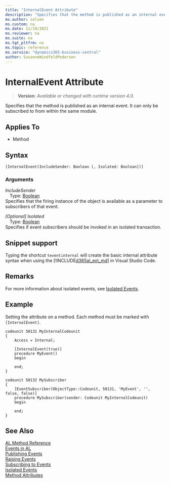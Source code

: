 ```yaml
---
title: "InternalEvent Attribute"
description: "Specifies that the method is published as an internal event."
ms.author: solsen
ms.custom: na
ms.date: 11/19/2021
ms.reviewer: na
ms.suite: na
ms.tgt_pltfrm: na
ms.topic: reference
ms.service: "dynamics365-business-central"
author: SusanneWindfeldPedersen
---
```

[//]: # (START>DO_NOT_EDIT)
[//]: # (IMPORTANT:Do not edit any of the content between here and the END>DO_NOT_EDIT.)
[//]: # (Any modifications should be made in the .xml files in the ModernDev repo.)

# InternalEvent Attribute
> **Version**: _Available or changed with runtime version 4.0._

Specifies that the method is published as an internal event. It can only be subscribed to from within the same module.


## Applies To

- Method


## Syntax

```AL
[InternalEvent(IncludeSender: Boolean [, Isolated: Boolean])]
```

### Arguments
*IncludeSender*  
&emsp;Type: [Boolean](../methods-auto/boolean/boolean-data-type.md)  
Specifies that the firing instance of the object is available as a parameter to subscribers of that event.  

*[Optional] Isolated*  
&emsp;Type: [Boolean](../methods-auto/boolean/boolean-data-type.md)  
Specifies if event subscribers should be invoked in an isolated transaction.  

[//]: # (IMPORTANT: END>DO_NOT_EDIT)

## Snippet support

Typing the shortcut `teventinternal` will create the basic internal attribute syntax when using the [!INCLUDE[d365al_ext_md](../../includes/d365al_ext_md.md)] in Visual Studio Code.

## Remarks

For more information about isolated events, see [Isolated Events](../devenv-events-isolated.md).

## Example
Setting the attribute on a method. Each method must be marked with `[InternalEvent]`.

```AL
codeunit 50131 MyInternalCodeunit
{
    Access = Internal;

    [InternalEvent(true)]
    procedure MyEvent()
    begin

    end;
}

codeunit 50132 MySubscriber
{
    [EventSubscriber(ObjectType::Codeunit, 50131, 'MyEvent', '', false, false)]
    procedure MySubscriber(sender: Codeunit MyInternalCodeunit)
    begin

    end;
}

```
 
## See Also

[AL Method Reference](../methods-auto/library.md)  
[Events in AL](../devenv-events-in-al.md)  
[Publishing Events](../devenv-publishing-events.md)   
[Raising Events](../devenv-raising-events.md)   
[Subscribing to Events](../devenv-subscribing-to-events.md)   
[Isolated Events](../devenv-events-isolated.md)  
[Method Attributes](devenv-method-attributes.md)